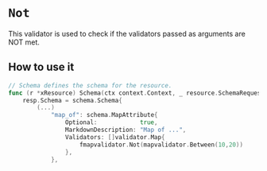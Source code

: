 # `Not`

This validator is used to check if the validators passed as arguments are NOT met.

## How to use it

```go
// Schema defines the schema for the resource.
func (r *xResource) Schema(ctx context.Context, _ resource.SchemaRequest, resp *resource.SchemaResponse) {
    resp.Schema = schema.Schema{
        (...)
            "map_of": schema.MapAttribute{
                Optional:            true,
                MarkdownDescription: "Map of ...",
                Validators: []validator.Map{
                    fmapvalidator.Not(mapvalidator.Between(10,20))
                },
            },
```
